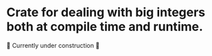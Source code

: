 # Crate for dealing with big integers both at compile time and runtime.

🚧 Currently under construction 🚧